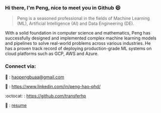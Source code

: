 ### Hi there, I'm Peng, nice to meet you in Github :smile:


> Peng is a seasoned professional in the fields of Machine Learning (ML), Artificial Intelligence (AI) and Data Engineering (DE). 

With a solid foundation in computer science and mathematics, Peng has successfully designed and implemented complex machine learning models and pipelines to solve real-world problems across various industries. He has a proven track record of deploying production-grade ML systems on cloud platforms such as GCP, AWS and Azure.


### Connect via:

:e-mail: : haopengbuaa@gmail.com

:link: : https://www.linkedin.com/in/peng-hao-phd/

:octocat: : https://github.com/transferhp

:pushpin: : [resume](https://github.com/transferhp/one_page_resume_latex/blob/main/resume.pdf)
